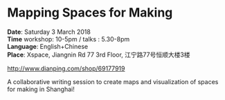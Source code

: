 # Mapping Spaces for Making

**Date**: Saturday 3 March 2018  
**Time** workshop: 10-5pm / talks : 5.30-8pm  
**Language**: English+Chinese  
**Place**: Xspace, Jiangnin Rd 77 3rd Floor, 江宁路77号恒顺大楼3楼

http://www.dianping.com/shop/69177919


A collaborative writing session to create maps and visualization of spaces for making in Shanghai!
